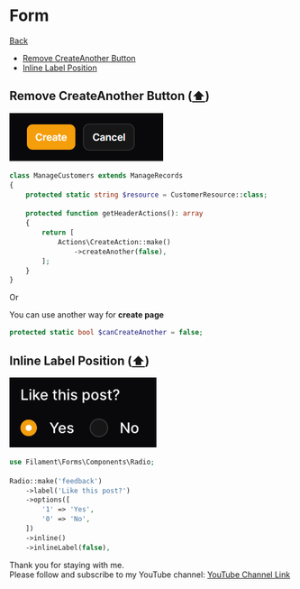 # Form

[Back](./..)

- [Remove CreateAnother Button](#remove-createanother-button-️)
- [Inline Label Position](#inline-label-position-️)

## Remove CreateAnother Button ([⬆️](#form))

<img src="./images/createAnother.png">

```php
class ManageCustomers extends ManageRecords
{
    protected static string $resource = CustomerResource::class;

    protected function getHeaderActions(): array
    {
        return [
            Actions\CreateAction::make()
                ->createAnother(false),
        ];
    }
}
```

Or

You can use another way for **create page**

```php
protected static bool $canCreateAnother = false;
```

## Inline Label Position ([⬆️](#form))

<img src="./images/inlineLabel.png">

```php
use Filament\Forms\Components\Radio;

Radio::make('feedback')
    ->label('Like this post?')
    ->options([
        '1' => 'Yes',
        '0' => 'No',
    ])
    ->inline()
    ->inlineLabel(false),
```

Thank you for staying with me.  
Please follow and subscribe to my YouTube channel: [YouTube Channel Link](https://www.youtube.com/@MirzaMdGolamNabi)
